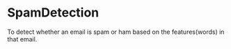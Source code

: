 # SpamDetection

To detect whether an email is spam or ham based on the features(words) in that email.
